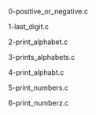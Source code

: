 0-positive_or_negative.c

1-last_digit.c

2-print_alphabet.c

3-prints_alphabets.c

4-print_alphabt.c

5-print_numbers.c

6-print_numberz.c
